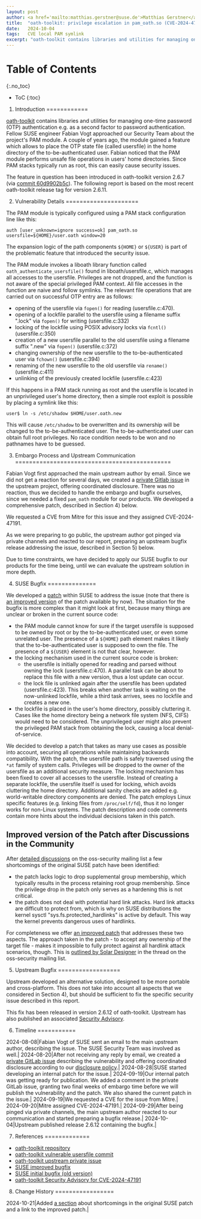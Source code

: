 ```yaml
---
layout: post
author: <a href='mailto:matthias.gerstner@suse.de'>Matthias Gerstner</a>
title:  "oath-toolkit: privilege escalation in pam_oath.so (CVE-2024-47191)"
date:   2024-10-04
tags:   CVE local PAM symlink
excerpt: "oath-toolkit contains libraries and utilities for managing one-time password (OTP) authentication e.g. as a second factor to password authentication. Its pam_oath.so PAM module performs unsafe operations in directories potentially controlled by unprivileged users, leading to possible privilege escalation."
---
```


Table of Contents
================
{:.no_toc}

* ToC
{:toc}


1) Introduction
============

[oath-toolkit][oath-toolkit] contains libraries and utilities for managing one-time password
(OTP) authentication e.g. as a second factor to password authentication.
Fellow SUSE engineer Fabian Vogt approached our Security Team about the
project's PAM module. A couple of years ago, the module gained a feature which
allows to place the OTP state file (called usersfile) in the home directory of
the to-be-authenticated user. Fabian noticed that the PAM module performs
unsafe file operations in users' home directories. Since PAM stacks typically
run as root, this can easily cause security issues.

The feature in question has been introduced in oath-toolkit version 2.6.7 (via
[commit 60d9902b5c][oath-toolkit-usersfile-commit]). The following report is based on the most recent
oath-toolkit release tag for version 2.6.11.

2) Vulnerability Details
=====================

The PAM module is typically configured using a PAM stack configuration line
like this:

    auth [user_unknown=ignore success=ok] pam_oath.so usersfile=${HOME}/user.oath window=20

The expansion logic of the path components `${HOME}` or `${USER}` is part of the
problematic feature that introduced the security issue.

The PAM module invokes a liboath library function called
`oath_authenticate_usersfile()` found in liboath/usersfile.c, which manages
all accesses to the usersfile. Privileges are not dropped, and the function is
not aware of the special privileged PAM context. All file accesses in the
function are naive and follow symlinks. The relevant file operations that are
carried out on successful OTP entry are as follows:

- opening of the usersfile via `fopen()` for reading (usersfile.c:470).
- opening of a lockfile parallel to the usersfile using a filename suffix ".lock" via `fopen()` for writing (usersfile.c:332)
- locking of the lockfile using POSIX advisory locks via `fcntl()` (usersfile.c:350)
- creation of a new usersfile parallel to the old usersfile using a filename suffix ".new" via `fopen()` (usersfile.c:372)
- changing ownership of the new usersfile to the to-be-authenticated user via `fchown()` (usersfile.c:394)
- renaming of the new usersfile to the old usersfile via `rename()` (usersfile.c:411)
- unlinking of the previously created lockfile (usersfile.c:423)

If this happens in a PAM stack running as root and the usersfile is located in
an unprivileged user's home directory, then a simple root exploit is possible
by placing a symlink like this:

    user$ ln -s /etc/shadow $HOME/user.oath.new

This will cause `/etc/shadow` to be overwritten and its ownership will be
changed to the to-be-authenticated user. The to-be-authenticated user can
obtain full root privileges. No race condition needs to be won and no
pathnames have to be guessed.

3) Embargo Process and Upstream Communication
=============================================

Fabian Vogt first approached the main upstream author by email. Since we did not
get a reaction for several days, we created a [private Gitlab
issue][oath-toolkit-private-issue] in the upstream project, offering coordinated
disclosure. There was no reaction, thus we decided to handle the embargo and
bugfix ourselves, since we needed a fixed `pam_oath` module for our products. We
developed a comprehensive patch, described in Section 4) below.

We requested a CVE from Mitre for this issue and they assigned CVE-2024-47191.

As we were preparing to go public, the upstream author got pinged via private
channels and reacted to our report, preparing an upstream bugfix release
addressing the issue, described in Section 5) below.

Due to time constraints, we have decided to apply our SUSE bugfix to our
products for the time being, until we can evaluate the upstream solution in more
depth.

4) SUSE Bugfix
==============

We developed a [patch][SUSE-patch] within SUSE to address the issue (note that
there is [an improved version][SUSE-patch-improved] of the patch available by
now). The situation for the bugfix is more complex than it might look at first,
because many things are unclear or broken in the current source code:

- the PAM module cannot know for sure if the target usersfile is supposed to
  be owned by root or by the to-be-authenticated user, or even some unrelated
  user. The presence of a `${HOME}` path element makes it likely that the
  to-be-authenticated user is supposed to own the file. The presence of a
  `${USER}` element is not that clear, however.
- the locking mechanism used in the current source code is broken:
  - the usersfile is initially opened for reading and parsed without owning
    the lock (usersfile.c:470). A parallel task can be about to replace this
    file with a new version, thus a lost update can occur.
  - the lock file is unlinked again after the usersfile has been updated
    (usersfile.c:423). This breaks when another task is waiting on the
    now-unlinked lockfile, while a third task arrives, sees no lockfile and
    creates a new one.
- the lockfile is placed in the user's home directory, possibly cluttering it.
  Cases like the home directory being a network file system (NFS, CIFS) would
  need to be considered. The unprivileged user might also prevent the privileged
  PAM stack from obtaining the lock, causing a local denial-of-service.

We decided to develop a patch that takes as many use cases as possible into
account, securing all operations while maintaining backwards compatibility.
With the patch, the usersfile path is safely traversed using the `*at` family
of system calls. Privileges will be dropped to the owner of the usersfile as an
additional security measure. The locking mechanism has been fixed to cover all
accesses to the usersfile. Instead of creating a separate lockfile, the
usersfile itself is used for locking, which avoids cluttering the home
directory. Additional sanity checks are added e.g. world-writable directory
components are denied. The patch employs Linux specific features (e.g. linking
files from `/proc/self/fd`), thus it no longer works for non-Linux systems. The
patch description and code comments contain more hints about the individual
decisions taken in this patch.

Improved version of the Patch after Discussions in the Community
----------------------------------------------------------------

After [detailed discussions](https://www.openwall.com/lists/oss-security/2024/10/17/1)
on the oss-security mailing list a few shortcomings of the original SUSE patch
have been identified:

- the patch lacks logic to drop supplemental group membership, which typically
  results in the process retaining root group membership. Since the privilege
  drop in the patch only serves as a hardening this is not critical.
- the patch does not deal with potential hard link attacks. Hard link attacks
  are difficult to protect from, which is why on SUSE distributions the kernel
  sysctl "sys.fs.protected\_hardlinks" is active by default. This way the
  kernel prevents dangerous uses of hardlinks.

For completeness we offer [an improved patch][SUSE-patch-improved] that
addresses these two aspects. The approach taken in the patch - to accept any
ownership of the target file - makes it impossible to fully protect against
all hardlink attack scenarios, though. This is [outlined by Solar
Designer](https://www.openwall.com/lists/oss-security/2024/10/18/2) in the
thread on the oss-security mailing list.

5) Upstream Bugfix
==================

Upstream developed an alternative solution, designed to be more portable and
cross-platform. This does not take into account all aspects that we considered
in Section 4), but should be sufficient to fix the specific security issue
described in this report.

This fix has been released in version 2.6.12 of oath-toolkit. Upstream has also
published an associated [Security Advisory][oath-toolkit-security-advisory].

6) Timeline
===========

2024-08-08|Fabian Vogt of SUSE sent an email to the main upstream author, describing the issue. The SUSE Security Team was involved as well.|
2024-08-20|After not receiving any reply by email, we created a [private GitLab issue][oath-toolkit-private-issue] describing the vulnerability and offering coordinated disclosure according to our [disclosure policy](https://en.opensuse.org/openSUSE:Security_disclosure_policy).|
2024-08-28|SUSE started developing an internal patch for the issue.|
2024-09-19|Our internal patch was getting ready for publication. We added a comment in the private GitLab issue, granting two final weeks of embargo time before we will publish the vulnerability and the patch. We also shared the current patch in the issue.|
2024-09-19|We requested a CVE for the issue from Mitre.|
2024-09-20|Mitre assigned CVE-2024-47191.|
2024-09-29|After being pinged via private channels, the main upstream author reacted to our communication and started preparing a bugfix release.|
2024-10-04|Upstream published release 2.6.12 containing the bugfix.|

7) References
=============

- [oath-toolkit repository][oath-toolkit]
- [oath-toolkit vulnerable usersfile commit][oath-toolkit-usersfile-commit]
- [oath-toolkit upstream private issue][oath-toolkit-private-issue]
- [SUSE improved bugfix][SUSE-patch-improved]
- [SUSE initial bugfix (old version)][SUSE-patch]
- [oath-toolkit Security Advisory for CVE-2024-47191][oath-toolkit-security-advisory]

8) Change History
=================

2024-10-21|Added <a href="#improved-version-of-the-patch-after-discussions-in-the-community">a section</a> about shortcomings in the original SUSE patch and a link to the improved patch.|

[oath-toolkit]: https://gitlab.com/oath-toolkit/oath-toolkit
[oath-toolkit-usersfile-commit]: https://gitlab.com/oath-toolkit/oath-toolkit/-/commit/60d9902b5c20f27e70f8e9c816bfdc0467567e1a
[oath-toolkit-private-issue]: https://gitlab.com/oath-toolkit/oath-toolkit/-/issues/43
[oath-toolkit-security-advisory]: https://www.nongnu.org/oath-toolkit/security/CVE-2024-47191/
[SUSE-patch]: /download/0001-usersfile-fix-potential-security-issues-in-PAM-modul.patch
[SUSE-patch-improved]: /download/0001-usersfile-fix-potential-security-issues-in-PAM-module-improved.patch
